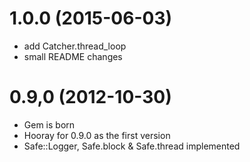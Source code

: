 # 1.0.0 (2015-06-03)

* add Catcher.thread_loop
* small README changes

# 0.9,0 (2012-10-30)

* Gem is born
* Hooray for 0.9.0 as the first version
* Safe::Logger, Safe.block & Safe.thread implemented
